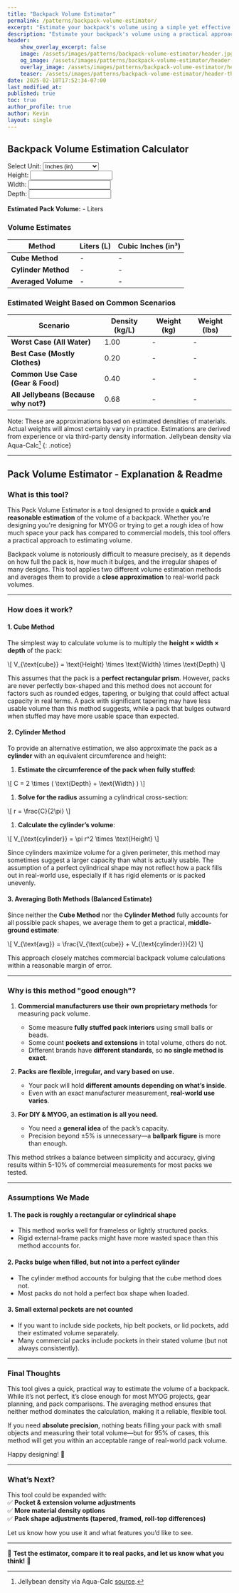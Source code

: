 ```yaml
---
title: "Backpack Volume Estimator"
permalink: /patterns/backpack-volume-estimator/
excerpt: "Estimate your backpack's volume using a simple yet effective method that balances cube and cylinder calculations."
description: "Estimate your backpack's volume using a practical approach combining cube and cylinder calculations. Get realistic weight estimates for different materials."
header:
    show_overlay_excerpt: false
    image: /assets/images/patterns/backpack-volume-estimator/header.jpg   # Twitter (use 'overlay_image')
    og_image: /assets/images/patterns/backpack-volume-estimator/header-og.jpg
    overlay_image: /assets/images/patterns/backpack-volume-estimator/header.jpg    # Article header at 2048x1024
    teaser: /assets/images/patterns/backpack-volume-estimator/header-th.jpg   # Shrink image to 575x288
date: 2025-02-10T17:52:34-07:00
last_modified_at: 
published: true
toc: true
author_profile: true
author: Kevin
layout: single
---
```


<!-- Link to external JavaScript file -->
<script src="/assets/js/calculators/pack-volume.js"></script>
<script type="text/javascript" async src="https://cdnjs.cloudflare.com/ajax/libs/mathjax/2.7.7/MathJax.js?config=TeX-MML-AM_CHTML"></script>

## Backpack Volume Estimation Calculator

<form id="packVolumeForm">

  <div class="form-group">
    <label for="unit">Select Unit:</label>
    <select id="unit" onchange="calculateVolume();">
      <option value="in">Inches (in)</option>
      <option value="cm">Centimeters (cm)</option>
    </select>
  </div>

  <div class="form-group">
    <label for="height">Height:</label>
    <input type="number" id="height" oninput="validateInput(this); calculateVolume()" step="any">
  </div>

  <div class="form-group">
    <label for="width">Width:</label>
    <input type="number" id="width" oninput="validateInput(this); calculateVolume()" step="any">
  </div>

  <div class="form-group">
    <label for="depth">Depth:</label>
    <input type="number" id="depth" oninput="validateInput(this); calculateVolume()" step="any">
  </div>

  <div>
    <!-- Quick reference for Pack Volume -->
    <p><strong>Estimated Pack Volume:</strong> <span id="quickVolumeLiters">-</span> Liters</p>
  </div>

</form>

### Volume Estimates

<table>
    <thead>
      <tr>
          <th>Method</th>
          <th>Liters (L)</th>
          <th>Cubic Inches (in³)</th>
      </tr>
    </thead>
    <tbody>
      <tr>
          <td><strong>Cube Method</strong></td>
          <td id="cubeVolumeLiters">-</td>
          <td id="cubeVolumeInches">-</td>
      </tr>
      <tr>
          <td><strong>Cylinder Method</strong></td>
          <td id="cylinderVolumeLiters">-</td>
          <td id="cylinderVolumeInches">-</td>
      </tr>
      <tr>
          <td><strong>Averaged Volume</strong></td>
          <td id="avgVolumeLiters">-</td>
          <td id="avgVolumeInches">-</td>
      </tr>
    </tbody>
</table>

### Estimated Weight Based on Common Scenarios

<table>
    <thead>
      <tr>
          <th>Scenario</th>
          <th>Density (kg/L)</th>
          <th>Weight (kg)</th>
          <th>Weight (lbs)</th>
      </tr>
    </thead>
    <tbody>
      <tr>
          <td><strong>Worst Case (All Water)</strong></td>
          <td>1.00</td>
          <td id="weightWaterKg">-</td>
          <td id="weightWaterLbs">-</td>
      </tr>
      <tr>
          <td><strong>Best Case (Mostly Clothes)</strong></td>
          <td>0.20</td>
          <td id="weightClothingKg">-</td>
          <td id="weightClothingLbs">-</td>
      </tr>
      <tr>
          <td><strong>Common Use Case (Gear & Food)</strong></td>
          <td>0.40</td>
          <td id="weightGearKg">-</td>
          <td id="weightGearLbs">-</td>
      </tr>
      <tr>
          <td><strong>All Jellybeans (Because why not?)</strong></td>
          <td>0.68</td>
          <td id="weightJellybeansKg">-</td>
          <td id="weightJellybeansLbs">-</td>
      </tr>
    </tbody>
</table>

Note: These are approximations based on estimated densities of materials. Actual weights will almost certainly vary in practice. Estimations are derived from experience or via third-party density information. Jellybean density via Aqua-Calc[^1]
{: .notice}

---

## Pack Volume Estimator - Explanation & Readme

### What is this tool?
This Pack Volume Estimator is a tool designed to provide a **quick and reasonable estimation** of the volume of a backpack. Whether you're designing you're designing for MYOG or trying to get a rough idea of how much space your pack has compared to commercial models, this tool offers a practical approach to estimating volume.

Backpack volume is notoriously difficult to measure precisely, as it depends on how full the pack is, how much it bulges, and the irregular shapes of many designs. This tool applies two different volume estimation methods and averages them to provide a **close approximation** to real-world pack volumes.

---

### How does it work?

#### 1. Cube Method
The simplest way to calculate volume is to multiply the **height × width × depth** of the pack:

<p>
  \[
    V_{\text{cube}} = \text{Height} \times \text{Width} \times \text{Depth}
  \]
</p>

This assumes that the pack is a **perfect rectangular prism**. However, packs are never perfectly box-shaped and this method does not account for factors such as rounded edges, tapering, or bulging that could affect actual capacity in real terms. A pack with significant tapering may have less usable volume than this method suggests, while a pack that bulges outward when stuffed may have more usable space than expected.

#### **2. Cylinder Method**
To provide an alternative estimation, we also approximate the pack as a **cylinder** with an equivalent circumference and height:

1. **Estimate the circumference of the pack when fully stuffed**:
  <p>
    \[ 
      C = 2 \times ( \text{Depth} + \text{Width} )
    \]
  </p>

1. **Solve for the radius** assuming a cylindrical cross-section:
  <p>
    \[
      r = \frac{C}{2\pi}
    \]
  </p>

1. **Calculate the cylinder’s volume**:
  <p>
    \[
      V_{\text{cylinder}} = \pi r^2 \times \text{Height}
    \]
  </p>

Since cylinders maximize volume for a given perimeter, this method may sometimes suggest a larger capacity than what is actually usable. The assumption of a perfect cylindrical shape may not reflect how a pack fills out in real-world use, especially if it has rigid elements or is packed unevenly.

#### 3. Averaging Both Methods (Balanced Estimate)
Since neither the **Cube Method** nor the **Cylinder Method** fully accounts for all possible pack shapes, we average them to get a practical, **middle-ground estimate**:

<p>
  \[
    V_{\text{avg}} = \frac{V_{\text{cube}} + V_{\text{cylinder}}}{2}
  \]
</p>

This approach closely matches commercial backpack volume calculations within a reasonable margin of error.

---

### Why is this method "good enough"? 

1. **Commercial manufacturers use their own proprietary methods** for measuring pack volume.
   - Some measure **fully stuffed pack interiors** using small balls or beads.
   - Some count **pockets and extensions** in total volume, others do not.
   - Different brands have **different standards**, so **no single method is exact**.

2. **Packs are flexible, irregular, and vary based on use.**
   - Your pack will hold **different amounts depending on what’s inside**.
   - Even with an exact manufacturer measurement, **real-world use varies**.

3. **For DIY & MYOG, an estimation is all you need.**
   - You need a **general idea** of the pack’s capacity.
   - Precision beyond ±5% is unnecessary—a **ballpark figure** is more than enough.

This method strikes a balance between simplicity and accuracy, giving results within 5-10% of commercial measurements for most packs we tested.

---

### Assumptions We Made

#### 1. The pack is roughly a rectangular or cylindrical shape
   - This method works well for frameless or lightly structured packs.
   - Rigid external-frame packs might have more wasted space than this method accounts for.

#### 2. Packs bulge when filled, but not into a perfect cylinder
   - The cylinder method accounts for bulging that the cube method does not.
   - Most packs do not hold a perfect box shape when loaded.

#### 3. Small external pockets are not counted
   - If you want to include side pockets, hip belt pockets, or lid pockets, add their estimated volume separately.
   - Many commercial packs include pockets in their stated volume (but not always consistently).

---

### Final Thoughts
This tool gives a quick, practical way to estimate the volume of a backpack. While it’s not perfect, it’s close enough for most MYOG projects, gear planning, and pack comparisons. The averaging method ensures that neither method dominates the calculation, making it a reliable, flexible tool.

If you need **absolute precision**, nothing beats filling your pack with small objects and measuring their total volume—but for 95% of cases, this method will get you within an acceptable range of real-world pack volume.

Happy designing! 🎒

---

### **What’s Next?**
This tool could be expanded with:\
✅ **Pocket & extension volume adjustments**\
✅ **More material density options**\
✅ **Pack shape adjustments (tapered, framed, roll-top differences)**

Let us know how you use it and what features you’d like to see.

---

🚀 **Test the estimator, compare it to real packs, and let us know what you think!** 🚀

[^1]: Jellybean density via Aqua-Calc [source](https://www.aqua-calc.com/page/density-table/substance/jelly-beans).